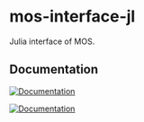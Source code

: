 # mos-interface-jl

Julia interface of MOS.

## Documentation

[![Documentation](https://github.com/Fuinn/mos-interface-jl/actions/workflows/documentation.yml/badge.svg?branch=master)](https://github.com/Fuinn/mos-interface-jl/actions/workflows/documentation.yml)

[![Documentation](https://github.com/Fuinn/mos-interface-jl/actions/workflows/documentation.yml/badge.svg?branch=master)](https://Fuinn.github.io/mos-interface-jl/stable)



